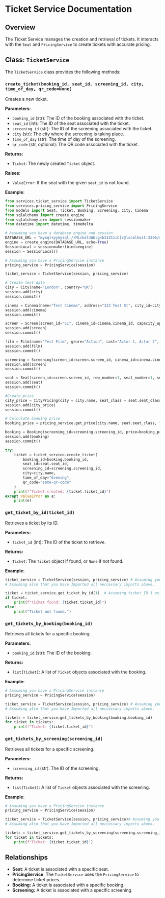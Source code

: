 # Ticket Service Documentation

## Overview

The Ticket Service manages the creation and retrieval of tickets. It interacts with the `Seat` and `PricingService` to create tickets with accurate pricing.

## Class: `TicketService`

The `TicketService` class provides the following methods:

### `create_ticket(booking_id, seat_id, screening_id, city, time_of_day, qr_code=None)`

Creates a new ticket.

**Parameters:**
-   `booking_id` (str): The ID of the booking associated with the ticket.
-   `seat_id` (int): The ID of the seat associated with the ticket.
-   `screening_id` (str): The ID of the screening associated with the ticket.
-   `city` (str): The city where the screening is taking place.
-   `time_of_day` (str): The time of day of the screening.
-   `qr_code` (str, optional): The QR code associated with the ticket.

**Returns:**

-   `Ticket`: The newly created `Ticket` object.

**Raises:**

-   `ValueError`: If the seat with the given `seat_id` is not found.

**Example:**

```python
from services.ticket_service import TicketService
from services.pricing_service import PricingService
from models import Seat, Ticket, Booking, Screening, City, Cinema
from sqlalchemy import create_engine
from sqlalchemy.orm import sessionmaker
from datetime import datetime, timedelta

# Assuming you have a database engine and session
DATABASE_URL = "mysql+pymysql://MickelUWE:g<bI1Z11iC]c@localhost:3306/cinema"
engine = create_engine(DATABASE_URL, echo=True)
SessionLocal = sessionmaker(bind=engine)
session = SessionLocal()

# Assuming you have a PricingService instance
pricing_service = PricingService(session)

ticket_service = TicketService(session, pricing_service)

# Create test data
city = City(name="London", country="UK")
session.add(city)
session.commit()

cinema = Cinema(name="Test Cinema", address="123 Test St", city_id=city.city_id)
session.add(cinema)
session.commit()

screen = Screen(screen_id="S1", cinema_id=cinema.cinema_id, capacity_upper=80, capacity_lower=30, capacity_vip=10)
session.add(screen)
session.commit()

film = Film(name="Test Film", genre="Action", cast="Actor 1, Actor 2", description="Test Description", age_rating="12", critic_rating=7.5, runtime=120, release_date=datetime(2024, 1, 1))
session.add(film)
session.commit()

screening = Screening(screen_id=screen.screen_id, cinema_id=cinema.cinema_id, film_id = film.film_id, date = datetime.now().date(), start_time = datetime.now().time(), end_time = (datetime.now() + timedelta(hours=2)).time())
session.add(screen)
session.commit()

seat = Seat(screen_id=screen.screen_id, row_number=1, seat_number=1, seat_class="Lower Class")
session.add(seat)
session.commit()

#Create price
city_price = CityPricing(city = city.name, seat_class = seat.seat_class, time_of_day = "Evening", price = 15.0)
session.add(city_price)
session.commit()

# Calculate booking price
booking_price = pricing_service.get_price(city.name, seat.seat_class, "Evening")

booking = Booking(screening_id=screening.screening_id, price=booking_price, seats=[seat], customer_name="Test Customer")
session.add(booking)
session.commit()

try:
    ticket = ticket_service.create_ticket(
        booking_id=booking.booking_id,
        seat_id=seat.seat_id,
        screening_id=screening.screening_id,
        city=city.name,
        time_of_day="Evening",
        qr_code="some-qr-code"
    )
    print(f"Ticket created: {ticket.ticket_id}")
except ValueError as e:
    print(e)
```

### `get_ticket_by_id(ticket_id)`
Retrieves a ticket by its ID.

**Parameters:**
- `ticket_id` (int): The ID of the ticket to retrieve.

**Returns:**
- `Ticket`: The `Ticket` object if found, or `None` if not found.

**Example:**
```python
ticket_service = TicketService(session, pricing_service) # Assuming you have a database engine and session
# Assuming also that you have Imported all neccessary imports above.

ticket = ticket_service.get_ticket_by_id(1)  # Assuming ticket ID 1 exists
if ticket:
    print(f"Ticket found: {ticket.ticket_id}")
else:
    print("Ticket not found.")
```

### `get_tickets_by_booking(booking_id)`
Retrieves all tickets for a specific booking.

**Parameters:**
- `booking_id` (str): The ID of the booking.

**Returns:**
- `list[Ticket]`: A list of `Ticket` objects associated with the booking.

**Example:**
```python
# Assuming you have a PricingService instance
pricing_service = PricingService(session)

ticket_service = TicketService(session, pricing_service) # Assuming you have a database engine and session
# Assuming also that you have Imported all neccessary imports above.

tickets = ticket_service.get_tickets_by_booking(booking.booking_id)
for ticket in tickets:
    print(f"Ticket: {ticket.ticket_id}")
```

### `get_tickets_by_screening(screening_id)`
Retrieves all tickets for a specific screening.

**Parameters:**
- `screening_id` (str): The ID of the screening.

**Returns:**
- `list[Ticket]`: A list of `Ticket` objects associated with the screening.

**Example:**
```python
# Assuming you have a PricingService instance
pricing_service = PricingService(session)

ticket_service = TicketService(session, pricing_service)# Assuming you have a database engine and session
# Assuming also that you have Imported all neccessary imports above.

tickets = ticket_service.get_tickets_by_screening(screening.screening_id)
for ticket in tickets:
    print(f"Ticket: {ticket.ticket_id}")
```

## Relationships
- **Seat**:  A ticket is associated with a specific seat.
- **PricingService**:  The `TicketService` uses the `PricingService` to determine ticket prices.
- **Booking:** A ticket is associated with a specific booking.
- **Screening:** A ticket is associated with a specific screening.